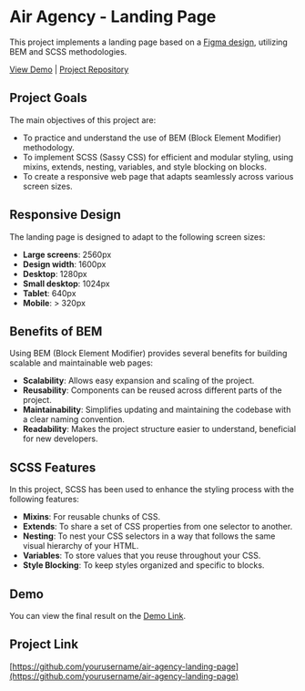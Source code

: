 # Air Agency - Landing Page

This project implements a landing page based on a [Figma design](<https://www.figma.com/file/7qwsWggv9BAxMi2VPhBuPr/Air-(formerly-Dia)?node-id=9138%3A35>), utilizing BEM and SCSS methodologies.

[View Demo]([https://srtrace.github.io/layout_dia/](https://srtrace.github.io/Air-landing/)) | [Project Repository](https://github.com/yourusername/air-agency-landing-page)

## Project Goals

The main objectives of this project are:

- To practice and understand the use of BEM (Block Element Modifier) methodology.
- To implement SCSS (Sassy CSS) for efficient and modular styling, using mixins, extends, nesting, variables, and style blocking on blocks.
- To create a responsive web page that adapts seamlessly across various screen sizes.

## Responsive Design

The landing page is designed to adapt to the following screen sizes:

- **Large screens**: 2560px
- **Design width**: 1600px
- **Desktop**: 1280px
- **Small desktop**: 1024px
- **Tablet**: 640px
- **Mobile**: > 320px

## Benefits of BEM

Using BEM (Block Element Modifier) provides several benefits for building scalable and maintainable web pages:

- **Scalability**: Allows easy expansion and scaling of the project.
- **Reusability**: Components can be reused across different parts of the project.
- **Maintainability**: Simplifies updating and maintaining the codebase with a clear naming convention.
- **Readability**: Makes the project structure easier to understand, beneficial for new developers.

## SCSS Features

In this project, SCSS has been used to enhance the styling process with the following features:

- **Mixins**: For reusable chunks of CSS.
- **Extends**: To share a set of CSS properties from one selector to another.
- **Nesting**: To nest your CSS selectors in a way that follows the same visual hierarchy of your HTML.
- **Variables**: To store values that you reuse throughout your CSS.
- **Style Blocking**: To keep styles organized and specific to blocks.

## Demo

You can view the final result on the [Demo Link](https://srtrace.github.io/layout_dia/).

## Project Link

[https://github.com/yourusername/air-agency-landing-page](https://github.com/yourusername/air-agency-landing-page)
